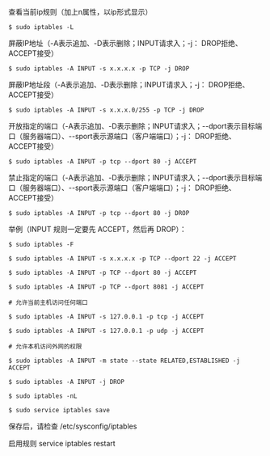 
查看当前ip规则（加上n属性，以ip形式显示）

    $ sudo iptables -L

屏蔽IP地址（-A表示追加、-D表示删除；INPUT请求入；-j： DROP拒绝、ACCEPT接受）

    $ sudo iptables -A INPUT -s x.x.x.x -p TCP -j DROP

屏蔽IP地址段（-A表示追加、-D表示删除；INPUT请求入；-j： DROP拒绝、ACCEPT接受）

    $ sudo iptables -A INPUT -s x.x.x.0/255 -p TCP -j DROP

开放指定的端口（-A表示追加、-D表示删除；INPUT请求入；--dport表示目标端口（服务器端口）、--sport表示源端口（客户端端口）；-j： DROP拒绝、ACCEPT接受）

    $ sudo iptables -A INPUT -p tcp --dport 80 -j ACCEPT

禁止指定的端口（-A表示追加、-D表示删除；INPUT请求入；--dport表示目标端口（服务器端口）、--sport表示源端口（客户端端口）；-j： DROP拒绝、ACCEPT接受）

    $ sudo iptables -A INPUT -p tcp --dport 80 -j DROP

举例（INPUT 规则一定要先 ACCEPT，然后再 DROP）：

    $ sudo iptables -F

    $ sudo iptables -A INPUT -s x.x.x.x -p TCP --dport 22 -j ACCEPT

    $ sudo iptables -A INPUT -p TCP --dport 80 -j ACCEPT

    $ sudo iptables -A INPUT -p TCP --dport 8081 -j ACCEPT
    
    # 允许当前主机访问任何端口
    
    $ sudo iptables -A INPUT -s 127.0.0.1 -p tcp -j ACCEPT
    
    $ sudo iptables -A INPUT -s 127.0.0.1 -p udp -j ACCEPT
    
    # 允许本机访问外网的权限
    
    $ sudo iptables -A INPUT -m state --state RELATED,ESTABLISHED -j ACCEPT

    $ sudo iptables -A INPUT -j DROP

    $ sudo iptables -nL

    $ sudo service iptables save

保存后，请检查 /etc/sysconfig/iptables

启用规则 service iptables restart
